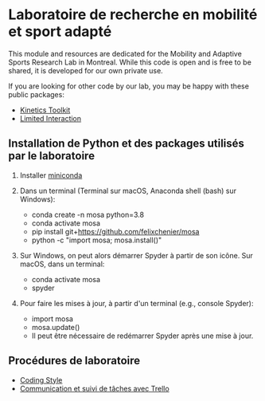 Laboratoire de recherche en mobilité et sport adapté
====================================================

This module and resources are dedicated for the Mobility and Adaptive
Sports Research Lab in Montreal. While this code is open and is free to be
shared, it is developed for our own private use.

If you are looking for other code by our lab, you may be happy with these
public packages:

- [Kinetics Toolkit](https://github.com/felixchenier/kineticstoolkit)
- [Limited Interaction](https://github.com/felixchenier/limitedinteraction)


Installation de Python et des packages utilisés par le laboratoire
------------------------------------------------------------------

1. Installer [miniconda](https://docs.conda.io/en/latest/miniconda.html)

2. Dans un terminal (Terminal sur macOS, Anaconda shell (bash) sur Windows):

    - conda create -n mosa python=3.8
    - conda activate mosa
    - pip install git+https://github.com/felixchenier/mosa
    - python -c "import mosa; mosa.install()"

3. Sur Windows, on peut alors démarrer Spyder à partir de son icône. Sur macOS, dans un terminal:

    - conda activate mosa
    - spyder

4. Pour faire les mises à jour, à partir d'un terminal (e.g., console Spyder):

    - import mosa
    - mosa.update()
    - Il peut être nécessaire de redémarrer Spyder après une mise à jour.


Procédures de laboratoire
----------------------------------------

- [Coding Style](procedures/coding_style.md)
- [Communication et suivi de tâches avec Trello](procedures/trello.md)

